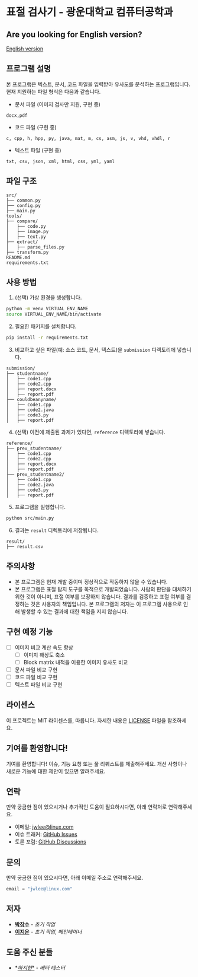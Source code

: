 # 표절 검사기 - 광운대학교 컴퓨터공학과

## Are you looking for English version?
[English version](README.md)

## 프로그램 설명
본 프로그램은 텍스트, 문서, 코드 파일을 입력받아 유사도를 분석하는 프로그램입니다.
현재 지원하는 파일 형식은 다음과 같습니다.

- 문서 파일 (이미지 검사만 지원, 구현 중)
```text
docx,pdf
```
- 코드 파일 (구현 중)
```text
c, cpp, h, hpp, py, java, mat, m, cs, asm, js, v, vhd, vhdl, r
```
- 텍스트 파일 (구현 중)
```text
txt, csv, json, xml, html, css, yml, yaml
```

## 파일 구조
```text
src/
├── common.py
├── config.py
├── main.py
tools/
├── compare/
│   ├── code.py
│   ├── image.py
│   ├── text.py
├── extract/
│   ├── parse_files.py
├── transform.py
README.md
requirements.txt
```

## 사용 방법
1. (선택) 가상 환경을 생성합니다.
```bash
python -m venv VIRTUAL_ENV_NAME
source VIRTUAL_ENV_NAME/bin/activate
```

2. 필요한 패키지를 설치합니다.
```bash
pip install -r requirements.txt
```

3. 비교하고 싶은 파일(예: 소스 코드, 문서, 텍스트)을 `submission` 디렉토리에 넣습니다.
```text
submission/
├── studentname/
│   ├── code1.cpp
│   ├── code2.cpp
│   ├── report.docx
│   ├── report.pdf
├── couldbeanyname/
│   ├── code1.cpp
│   ├── code2.java
│   ├── code3.py
│   ├── report.pdf
```

4. (선택) 이전에 제출된 과제가 있다면, `reference` 디렉토리에 넣습니다.
```text
reference/
├── prev_studentname/
│   ├── code1.cpp
│   ├── code2.cpp
│   ├── report.docx
│   ├── report.pdf
├── prev_studentname2/
│   ├── code1.cpp
│   ├── code2.java
│   ├── code3.py
│   ├── report.pdf
```

5. 프로그램을 실행합니다.
```bash
python src/main.py
```

6. 결과는 `result` 디렉토리에 저장됩니다.
```text
result/
├── result.csv
```

## 주의사항
- 본 프로그램은 현재 개발 중이며 정상적으로 작동하지 않을 수 있습니다.
- 본 프로그램은 표절 탐지 도구를 목적으로 개발되었습니다. 사람의 판단을 대체하기 위한 것이 아니며, 표절 여부를 보장하지 않습니다. 결과를 검증하고 표절 여부를 결정하는 것은 사용자의 책임입니다. 본 프로그램의 저자는 이 프로그램 사용으로 인해 발생할 수 있는 결과에 대한 책임을 지지 않습니다.

## 구현 예정 기능
- [ ] 이미지 비교 계산 속도 향상
    - [ ] 이미지 해상도 축소
    - [ ] Block matrix 내적을 이용한 이미지 유사도 비교
- [ ] 문서 파일 비교 구현
- [ ] 코드 파일 비교 구현
- [ ] 텍스트 파일 비교 구현

## 라이센스
이 프로젝트는 MIT 라이센스를, 따릅니다. 자세한 내용은 [LICENSE](LICENSE) 파일을 참조하세요.

## 기여를 환영합니다!
기여를 환영합니다! 이슈, 기능 요청 또는 풀 리퀘스트를 제출해주세요. 개선 사항이나 새로운 기능에 대한 제안이 있으면 알려주세요.

## 연락
만약 궁금한 점이 있으시거나 추가적인 도움이 필요하시다면, 아래 연락처로 연락해주세요.
- 이메일: [jwlee@linux.com](mailto:jwlee@linux.com)
- 이슈 트래커: [GitHub Issues](https://github.com/metr0jw/Plagiarism-finder/issues)
- 토론 포럼: [GitHub Discussions](https://github.com/metr0jw/Plagiarism-finder/discussions)

## 문의
만약 궁금한 점이 있으시다면, 아래 이메일 주소로 연락해주세요.
```python
email = "jwlee@linux.com"
```

## 저자
- [**박장수**](https://github.com/jangsoopark) - *초기 작업*
- [**이지운**](https://github.com/metr0jw) - *초기 작업*, *메인테이너*

## 도움 주신 분들
- *[*하지현**](https://github.com/j2hxxx) - *베타 테스터*
